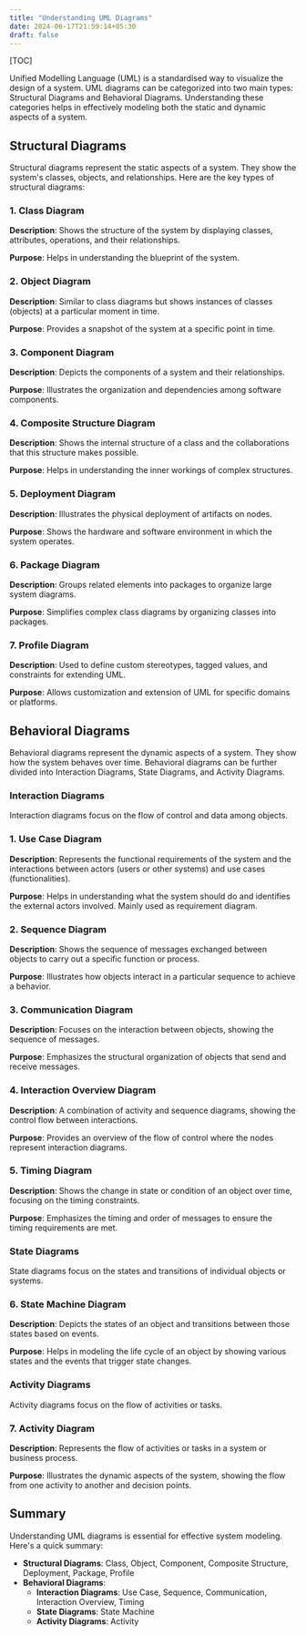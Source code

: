 ```yaml
---
title: "Understanding UML Diagrams"
date: 2024-06-17T21:59:14+05:30
draft: false
---
```



[TOC]



Unified Modelling Language (UML) is a standardised way to visualize the design of a system. UML diagrams can be categorized into two main types: Structural Diagrams and Behavioral Diagrams. Understanding these categories helps in effectively modeling both the static and dynamic aspects of a system.

## Structural Diagrams

Structural diagrams represent the static aspects of a system. They show the system's classes, objects, and relationships. Here are the key types of structural diagrams:

### 1. Class Diagram

**Description**: Shows the structure of the system by displaying classes, attributes, operations, and their relationships.

**Purpose**: Helps in understanding the blueprint of the system.

### 2. Object Diagram

**Description**: Similar to class diagrams but shows instances of classes (objects) at a particular moment in time.

**Purpose**: Provides a snapshot of the system at a specific point in time.

### 3. Component Diagram

**Description**: Depicts the components of a system and their relationships.

**Purpose**: Illustrates the organization and dependencies among software components.

### 4. Composite Structure Diagram

**Description**: Shows the internal structure of a class and the collaborations that this structure makes possible.

**Purpose**: Helps in understanding the inner workings of complex structures.

### 5. Deployment Diagram

**Description**: Illustrates the physical deployment of artifacts on nodes.

**Purpose**: Shows the hardware and software environment in which the system operates.

### 6. Package Diagram

**Description**: Groups related elements into packages to organize large system diagrams.

**Purpose**: Simplifies complex class diagrams by organizing classes into packages.

### 7. Profile Diagram

**Description**: Used to define custom stereotypes, tagged values, and constraints for extending UML.

**Purpose**: Allows customization and extension of UML for specific domains or platforms.

## Behavioral Diagrams

Behavioral diagrams represent the dynamic aspects of a system. They show how the system behaves over time. Behavioral diagrams can be further divided into Interaction Diagrams, State Diagrams, and Activity Diagrams.

### Interaction Diagrams

Interaction diagrams focus on the flow of control and data among objects.

### 1. Use Case Diagram

**Description**: Represents the functional requirements of the system and the interactions between actors (users or other systems) and use cases (functionalities).

**Purpose**: Helps in understanding what the system should do and identifies the external actors involved. Mainly used as requirement diagram.

### 2. Sequence Diagram

**Description**: Shows the sequence of messages exchanged between objects to carry out a specific function or process.

**Purpose**: Illustrates how objects interact in a particular sequence to achieve a behavior.

### 3. Communication Diagram

**Description**: Focuses on the interaction between objects, showing the sequence of messages.

**Purpose**: Emphasizes the structural organization of objects that send and receive messages.

### 4. Interaction Overview Diagram

**Description**: A combination of activity and sequence diagrams, showing the control flow between interactions.

**Purpose**: Provides an overview of the flow of control where the nodes represent interaction diagrams.

### 5. Timing Diagram

**Description**: Shows the change in state or condition of an object over time, focusing on the timing constraints.

**Purpose**: Emphasizes the timing and order of messages to ensure the timing requirements are met.

### State Diagrams

State diagrams focus on the states and transitions of individual objects or systems.

### 6. State Machine Diagram

**Description**: Depicts the states of an object and transitions between those states based on events.

**Purpose**: Helps in modeling the life cycle of an object by showing various states and the events that trigger state changes.

### Activity Diagrams

Activity diagrams focus on the flow of activities or tasks.

### 7. Activity Diagram

**Description**: Represents the flow of activities or tasks in a system or business process.

**Purpose**: Illustrates the dynamic aspects of the system, showing the flow from one activity to another and decision points.

## Summary

Understanding UML diagrams is essential for effective system modeling. Here's a quick summary:

- **Structural Diagrams**: Class, Object, Component, Composite Structure, Deployment, Package, Profile
- **Behavioral Diagrams**:
    - **Interaction Diagrams**: Use Case, Sequence, Communication, Interaction Overview, Timing
    - **State Diagrams**: State Machine
    - **Activity Diagrams**: Activity